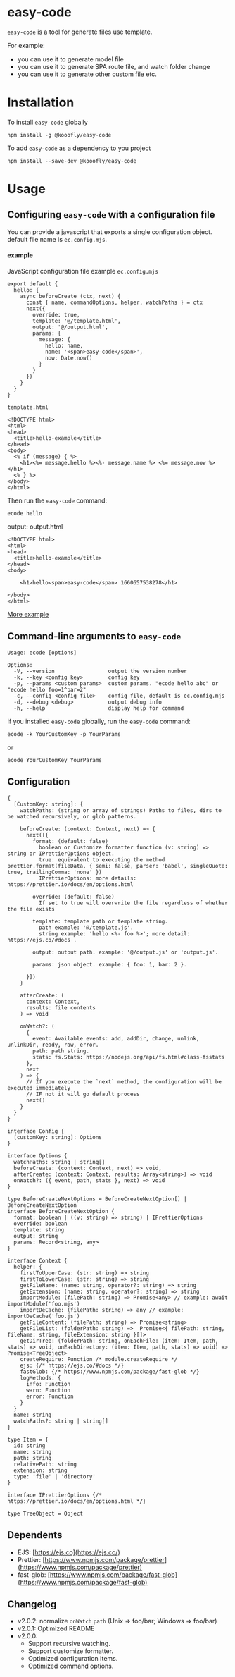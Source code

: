 # easy-code
`easy-code` is a tool for generate files use template.

For example:
* you can use it to generate model file
* you can use it to generate SPA route file, and watch folder change
* you can use it to generate other custom file etc.

# Installation

To install `easy-code` globally

```
npm install -g @kooofly/easy-code
```

To add `easy-code` as a dependency to you project

```
npm install --save-dev @kooofly/easy-code
```

# Usage

## Configuring `easy-code` with a configuration file

You can provide a javascript that exports a single configuration object. default file name is `ec.config.mjs`.

#### example
JavaScript configuration file example `ec.config.mjs`

```
export default {
  hello: {
    async beforeCreate (ctx, next) {
      const { name, commandOptions, helper, watchPaths } = ctx
      next({
        override: true,
        template: '@/template.html',
        output: '@/output.html',
        params: {
          message: {
            hello: name,
            name: '<span>easy-code</span>',
            now: Date.now()
          }
        }
      })
    }
  }
}
```

`template.html`

```
<!DOCTYPE html>
<html>
<head>
  <title>hello-example</title>
</head>
<body>
  <% if (message) { %>
    <h1><%= message.hello %><%- message.name %> <%= message.now %></h1>
  <% } %>
</body>
</html>
```

Then run the `easy-code` command:

```
ecode hello
```

output: output.html

```
<!DOCTYPE html>
<html>
<head>
  <title>hello-example</title>
</head>
<body>
  
    <h1>hello<span>easy-code</span> 1660657538278</h1>
  
</body>
</html>
```

[More example](https://github.com/kooofly/easy-code/tree/main/example)

## Command-line arguments to `easy-code`

```
Usage: ecode [options]

Options:
  -V, --version                 output the version number
  -k, --key <config key>        config key
  -p, --params <custom params>  custom params. "ecode hello abc" or "ecode hello foo=1^bar=2"
  -c, --config <config file>    config file, default is ec.config.mjs
  -d, --debug <debug>           output debug info
  -h, --help                    display help for command
```

If you installed `easy-code` globally, run the `easy-code` command:

```
ecode -k YourCustomKey -p YourParams
```

or

```
ecode YourCustomKey YourParams
```

## Configuration

```
{
  [CustomKey: string]: {
    watchPaths: (string or array of strings) Paths to files, dirs to be watched recursively, or glob patterns.

    beforeCreate: (context: Context, next) => {
      next([{
        format: (default: false)
          boolean or Customize formatter function (v: string) => string or IPrettierOptions object.
          true: equivalent to executing the method prettier.format(fileData, { semi: false, parser: 'babel', singleQuote: true, trailingComma: 'none' })
          IPrettierOptions: more details: https://prettier.io/docs/en/options.html
        
        override: (default: false)
          If set to true will overwrite the file regardless of whether the file exists

        template: template path or template string. 
          path example: '@/template.js'.
          string example: 'hello <%- foo %>'; more detail: https://ejs.co/#docs .

        output: output path. example: '@/output.js' or 'output.js'.

        params: json object. example: { foo: 1, bar: 2 }.

      }])
    }

    afterCreate: (
      context: Context,
      results: file contents
    ) => void
    
    onWatch?: (
      {
        event: Available events: add, addDir, change, unlink, unlinkDir, ready, raw, error.
        path: path string.
        stats: fs.Stats: https://nodejs.org/api/fs.html#class-fsstats
      },
      next
    ) => {
      // If you execute the `next` method, the configuration will be executed immediately
      // IF not it will go default process
      next()
    }
  }
}

interface Config {
  [customKey: string]: Options
}

interface Options {
  watchPaths: string | string[]
  beforeCreate: (context: Context, next) => void,
  afterCreate: (context: Context, results: Array<string>) => void
  onWatch?: ({ event, path, stats }, next) => void
}

type BeforeCreateNextOptions = BeforeCreateNextOption[] | BeforeCreateNextOption
interface BeforeCreateNextOption {
  format: boolean | ((v: string) => string) | IPrettierOptions
  override: boolean
  template: string
  output: string
  params: Record<string, any>
}

interface Context {
  helper: {
    firstToUpperCase: (str: string) => string
    firstToLowerCase: (str: string) => string
    getFileName: (name: string, operator?: string) => string
    getExtension: (name: string, operator?: string) => string
    importModule: (filePath: string) => Promise<any> // example: await importModule('foo.mjs')
    importDeCache: (filePath: string) => any // example: importDeCache('foo.js')
    getFileContent: (filePath: string) => Promise<string>
    getFileList: (folderPath: string) =>  Promise<{ filePath: string, fileName: string, fileExtension: string }[]>
    getDirTree: (folderPath: string, onEachFile: (item: Item, path, stats) => void, onEachDirectory: (item: Item, path, stats) => void) =>  Promise<TreeObject>
    createRequire: Function /* module.createRequire */
    ejs: {/* https://ejs.co/#docs */}
    fastGlob: {/* https://www.npmjs.com/package/fast-glob */}
    logMethods: {
      info: Function
      warn: Function
      error: Function
    }
  }
  name: string
  watchPaths?: string | string[]
}

type Item = {
  id: string
  name: string
  path: string
  relativePath: string
  extension: string
  type: 'file' | 'directory'
}

interface IPrettierOptions {/* https://prettier.io/docs/en/options.html */}

type TreeObject = Object
```

## Dependents

* EJS: [https://ejs.co](https://ejs.co/)
* Prettier: [https://www.npmjs.com/package/prettier](https://www.npmjs.com/package/prettier)
* fast-glob: [https://www.npmjs.com/package/fast-glob](https://www.npmjs.com/package/fast-glob)

## Changelog
* v2.0.2: normalize `onWatch` `path` (Unix => foo/bar; Windows => foo/bar)
* v2.0.1: Optimized README
* v2.0.0: 
  * Support recursive watching.
  * Support customize formatter.
  * Optimized configuration Items.
  * Optimized command options.